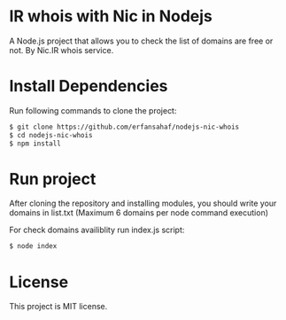 # IR whois with Nic in Nodejs
A Node.js project that allows you to check the list of domains are free or not. By Nic.IR whois service.

# Install Dependencies
Run following commands to clone the project:
```sh
$ git clone https://github.com/erfansahaf/nodejs-nic-whois
$ cd nodejs-nic-whois
$ npm install
```
# Run project
After cloning the repository and installing modules, you should write your domains in list.txt (Maximum 6 domains per node command execution)

For check domains availiblity run index.js script:
```sh
$ node index
```
# License
This project is MIT license.
